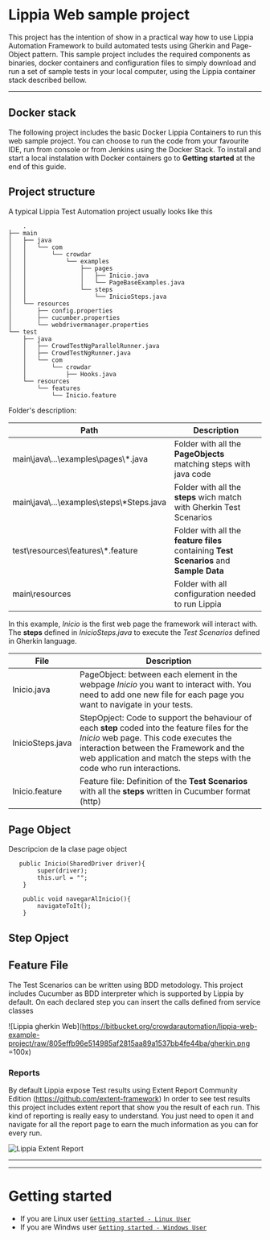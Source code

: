 # Lippia Web sample project

This project has the intention of show in a practical way how to use Lippia Automation Framework to build automated tests using Gherkin and Page-Object pattern. This sample project includes the required components as binaries, docker containers and configuration files to simply download and run a set of sample tests in your local computer, using the Lippia container stack described bellow.

***


## Docker stack

The following project includes the basic Docker Lippia Containers to run this  web sample project. You can choose to run the code from your favourite IDE, run from console or from Jenkins using the Docker Stack.
To install and start a local instalation with Docker containers go to **Getting started** at the end of this guide. 

## Project structure

A typical Lippia Test Automation project usually looks like this 

```
	.
├── main
│   ├── java
│   │   └── com
│   │       └── crowdar
│   │           └── examples
│   │               ├── pages
│   │               │   ├── Inicio.java
│   │               │   └── PageBaseExamples.java
│   │               └── steps
│   │                   └── InicioSteps.java
│   └── resources
│       ├── config.properties
│       ├── cucumber.properties
│       └── webdrivermanager.properties
└── test
    ├── java
    │   ├── CrowdTestNgParallelRunner.java
    │   ├── CrowdTestNgRunner.java
    │   └── com
    │       └── crowdar
    │           ├── Hooks.java
    └── resources
        └── features
            └── Inicio.feature
```

Folder's description:

|Path   |Description    |
|-------|----------------|
|main\java\\...\examples\pages\\\*.java|Folder with all the **PageObjects** matching steps with java code|
|main\java\\...\examples\steps\\\*Steps.java|Folder with all the **steps** wich match with Gherkin Test Scenarios |
|test\resources\features\\\*.feature|Folder with all the **feature files** containing **Test Scenarios** and **Sample Data** |
|main\resources|Folder with all configuration needed to run Lippia |

In this example, *Inicio* is the first web page the framework will interact with. The **steps** defined in *InicioSteps.java* to execute the *Test Scenarios* defined in Gherkin language. 


|File   | Description    |
|-------|----------------|
|Inicio.java   | PageObject: between each element in the webpage *Inicio* you want to interact with. You need to add one new file for each page you want to navigate in your tests. |
|InicioSteps.java   | StepOpject: Code to support the behaviour of each **step** coded into the feature files for the *Inicio* web page. This code executes the interaction between the Framework and the web application and match the steps with the code who run interactions. |
|Inicio.feature| Feature file: Definition of the **Test Scenarios** with all the **steps** written in Cucumber format (http)|


## Page Object

Descripcion de la clase page object

```
   public Inicio(SharedDriver driver){
        super(driver);
        this.url = "";
    }

    public void navegarAlInicio(){
        navigateToIt();
    }
```

## Step Opject


## Feature File

The Test Scenarios can be written using BDD metodology. This project includes Cucumber as BDD interpreter which is supported by Lippia by default. On each declared step you can insert the calls defined from service classes

![Lippia gherkin Web](https://bitbucket.org/crowdarautomation/lippia-web-example-project/raw/805effb96e514985af2815aa89a1537bb4fe44ba/gherkin.png =100x)

### Reports 

By default Lippia expose Test results using Extent Report Community Edition (https://github.com/extent-framework)
In order to see test results this project includes extent report that show you the result of each run. This kind of reporting is really easy to understand. 
You just need to open it and navigate for all the report page to earn the much information as you can for every run.

![Lippia Extent Report](https://bitbucket.org/crowdarautomation/lippia-web-example-project/raw/805effb96e514985af2815aa89a1537bb4fe44ba/reporteExtent.png)

* * *
* * *

# Getting started
    
- If you are Linux user 
    [`Getting started - Linux User`](https://bitbucket.org/crowdarautomation/lippia-web-example-project/src/master/docs/README_Linux.md)
- If you are Windws user
    [`Getting started - Windows User`](https://bitbucket.org/crowdarautomation/lippia-web-example-project/src/master/docs/README_Windows.md)